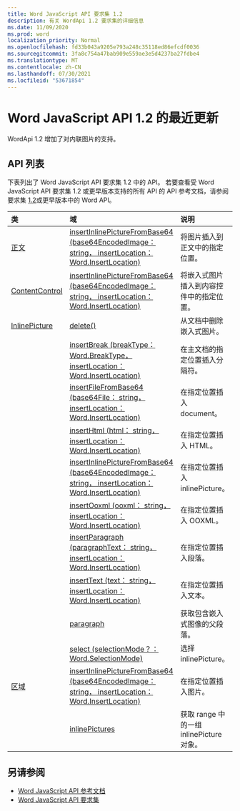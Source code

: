 ```yaml
---
title: Word JavaScript API 要求集 1.2
description: 有关 WordApi 1.2 要求集的详细信息
ms.date: 11/09/2020
ms.prod: word
localization_priority: Normal
ms.openlocfilehash: fd33b043a9205e793a248c35118ed86efcdf0036
ms.sourcegitcommit: 3fa8c754a47bab909e559ae3e5d4237ba27fdbe4
ms.translationtype: MT
ms.contentlocale: zh-CN
ms.lasthandoff: 07/30/2021
ms.locfileid: "53671854"
---
```

# <a name="whats-new-in-word-javascript-api-12"></a>Word JavaScript API 1.2 的最近更新

WordApi 1.2 增加了对内联图片的支持。

## <a name="api-list"></a>API 列表

下表列出了 Word JavaScript API 要求集 1.2 中的 API。 若要查看受 Word JavaScript API 要求集 1.2 或更早版本支持的所有 API 的 API 参考文档，请参阅要求集 [1.2](/javascript/api/word?view=word-js-1.2&preserve-view=true)或更早版本中的 Word API。

| 类 | 域 | 说明 |
|:---|:---|:---|
|[正文](/javascript/api/word/word.body)|[insertInlinePictureFromBase64 (base64EncodedImage： string， insertLocation： Word.InsertLocation) ](/javascript/api/word/word.body#insertInlinePictureFromBase64_base64EncodedImage__insertLocation_)|将图片插入到正文中的指定位置。|
|[ContentControl](/javascript/api/word/word.contentcontrol)|[insertInlinePictureFromBase64 (base64EncodedImage： string， insertLocation： Word.InsertLocation) ](/javascript/api/word/word.contentcontrol#insertInlinePictureFromBase64_base64EncodedImage__insertLocation_)|将嵌入式图片插入到内容控件中的指定位置。|
|[InlinePicture](/javascript/api/word/word.inlinepicture)|[delete()](/javascript/api/word/word.inlinepicture#delete__)|从文档中删除嵌入式图片。|
||[insertBreak (breakType： Word.BreakType， insertLocation： Word.InsertLocation) ](/javascript/api/word/word.inlinepicture#insertBreak_breakType__insertLocation_)|在主文档的指定位置插入分隔符。|
||[insertFileFromBase64 (base64File： string， insertLocation： Word.InsertLocation) ](/javascript/api/word/word.inlinepicture#insertFileFromBase64_base64File__insertLocation_)|在指定位置插入 document。|
||[insertHtml (html： string， insertLocation： Word.InsertLocation) ](/javascript/api/word/word.inlinepicture#insertHtml_html__insertLocation_)|在指定位置插入 HTML。|
||[insertInlinePictureFromBase64 (base64EncodedImage： string， insertLocation： Word.InsertLocation) ](/javascript/api/word/word.inlinepicture#insertInlinePictureFromBase64_base64EncodedImage__insertLocation_)|在指定位置插入 inlinePicture。|
||[insertOoxml (ooxml： string， insertLocation： Word.InsertLocation) ](/javascript/api/word/word.inlinepicture#insertOoxml_ooxml__insertLocation_)|在指定位置插入 OOXML。|
||[insertParagraph (paragraphText： string， insertLocation： Word.InsertLocation) ](/javascript/api/word/word.inlinepicture#insertParagraph_paragraphText__insertLocation_)|在指定位置插入段落。|
||[insertText (text： string， insertLocation： Word.InsertLocation) ](/javascript/api/word/word.inlinepicture#insertText_text__insertLocation_)|在指定位置插入文本。|
||[paragraph](/javascript/api/word/word.inlinepicture#paragraph)|获取包含嵌入式图像的父段落。|
||[select (selectionMode？： Word.SelectionMode) ](/javascript/api/word/word.inlinepicture#select_selectionMode_)|选择 inlinePicture。|
|[区域](/javascript/api/word/word.range)|[insertInlinePictureFromBase64 (base64EncodedImage： string， insertLocation： Word.InsertLocation) ](/javascript/api/word/word.range#insertInlinePictureFromBase64_base64EncodedImage__insertLocation_)|在指定位置插入图片。|
||[inlinePictures](/javascript/api/word/word.range#inlinePictures)|获取 range 中的一组 inlinePicture 对象。|

## <a name="see-also"></a>另请参阅

- [Word JavaScript API 参考文档](/javascript/api/word)
- [Word JavaScript API 要求集](word-api-requirement-sets.md)
